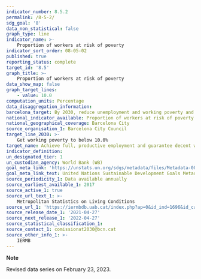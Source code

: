 ```yaml
---
indicator_number: 8.5.2
permalink: /8-5-2/
sdg_goal: '8'
data_non_statistical: false
graph_type: line
indicator_name: >-
    Proportion of workers at risk of poverty
indicator_sort_order: 08-05-02
published: true
reporting_status: complete
target_id: '8.5'
graph_title: >-
    Proportion of workers at risk of poverty
data_show_map: false
graph_target_lines:
    - value: 10.0 
computation_units: Percentage
data_disaggregation_information: 
barcelona_target: By 2030, reduce unemployment and working poverty and eliminate the gender wage gap, with a redoubled effort concerning job placement for people with disabilities
national_indicator_available: Proportion of workers at risk of poverty
national_geographical_coverage: Barcelona City
source_organisation_1: Barcelona City Council
target_line_2030: >-
    Get working poverty to below 10.0%
target_name: Achieve full, productive employment and guarantee decent work for all women and men, including young people and persons with disabilities, as well as equal pay for work of equal value
indicator_definition:
un_designated_tier: 1
un_custodian_agency: World Bank (WB)
goal_meta_link: 'https://unstats.un.org/sdgs/metadata/files/Metadata-08-05-02.pdf'
goal_meta_link_text: United Nations Sustainable Development Goals Metadata (pdf 894kB)
source_periodicity_1: Data available annually
source_earliest_available_1: 2017
source_active_1: true
source_url_text_1: >-
    Metropolitan Statistics on Living Conditions
source_url_1: 'https://iermbdb.uab.cat/index.php?ap=0&id_ind=1696&id_cat=425'
source_release_date_1: '2021-04-27'
source_next_release_1: '2022-04-27'
source_statistical_classification_1: 
source_contact_1: comissionat2030@bcn.cat
source_other_info_1: >-
    IERMB
---
```

**Note**

Revised data series on February 23, 2023.
